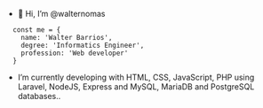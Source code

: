 - 👋 Hi, I’m @walternomas

~~~
  const me = {
    name: 'Walter Barrios',
    degree: 'Informatics Engineer',
    profession: 'Web developer'
  }
~~~
  
- I’m currently developing with HTML, CSS, JavaScript, PHP using Laravel, NodeJS, Express and MySQL, MariaDB and PostgreSQL databases..

<!--
- 🌱 I’m currently learning Laravel & NodeJS.
- 💞️ I’m looking to collaborate on ...
- 📫 How to reach me ...

walternomas/walternomas is a ✨ special ✨ repository because its `README.md` (this file) appears on your GitHub profile.
You can click the Preview link to take a look at your changes.
--->
